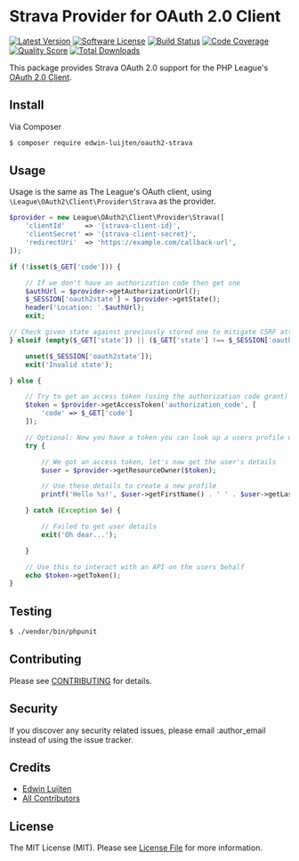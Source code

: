 # Strava Provider for OAuth 2.0 Client

[![Latest Version](https://img.shields.io/github/release/edwin-luijten/oauth2-strava.svg?style=flat)](https://github.com/Edwin-Luijten/oauth2-strava/releases)
[![Software License](https://img.shields.io/badge/license-MIT-brightgreen.svg?style=flat-square)](LICENSE.md)
[![Build Status](https://img.shields.io/travis/Edwin-Luijten/oauth2-strava/master.svg?style=flat-square)](https://travis-ci.org/Edwin-Luijten/oauth2-strava)
[![Code Coverage](https://img.shields.io/scrutinizer/coverage/g/Edwin-Luijten/oauth2-strava.svg?style=flat-square)](https://scrutinizer-ci.com/g/Edwin-Luijten/oauth2-strava/?branch=master)
[![Quality Score](https://img.shields.io/scrutinizer/g/Edwin-Luijten/oauth2-strava.svg?style=flat-square)](https://scrutinizer-ci.com/g/Edwin-Luijten/oauth2-strava/?branch=master)
[![Total Downloads](https://img.shields.io/packagist/dt/edwin-luijten/oauth2-strava.svg?style=flat-square)](https://packagist.org/packages/edwin-luijten/oauth2-strava)

This package provides Strava OAuth 2.0 support for the PHP League's [OAuth 2.0 Client](https://github.com/thephpleague/oauth2-client).

## Install

Via Composer

``` bash
$ composer require edwin-luijten/oauth2-strava
```

## Usage

Usage is the same as The League's OAuth client, using `\League\OAuth2\Client\Provider\Strava` as the provider.

``` php
$provider = new League\OAuth2\Client\Provider\Strava([
    'clientId'     => '{strava-client-id}',
    'clientSecret' => '{strava-client-secret}',
    'redirectUri'  => 'https://example.com/callback-url',
]);

if (!isset($_GET['code'])) {

    // If we don't have an authorization code then get one
    $authUrl = $provider->getAuthorizationUrl();
    $_SESSION['oauth2state'] = $provider->getState();
    header('Location: '.$authUrl);
    exit;

// Check given state against previously stored one to mitigate CSRF attack
} elseif (empty($_GET['state']) || ($_GET['state'] !== $_SESSION['oauth2state'])) {

    unset($_SESSION['oauth2state']);
    exit('Invalid state');

} else {

    // Try to get an access token (using the authorization code grant)
    $token = $provider->getAccessToken('authorization_code', [
        'code' => $_GET['code']
    ]);

    // Optional: Now you have a token you can look up a users profile data
    try {

        // We got an access token, let's now get the user's details
        $user = $provider->getResourceOwner($token);

        // Use these details to create a new profile
        printf('Hello %s!', $user->getFirstName() . ' ' . $user->getLastName());

    } catch (Exception $e) {

        // Failed to get user details
        exit('Oh dear...');

    }

    // Use this to interact with an API on the users behalf
    echo $token->getToken();
}
```

## Testing

``` bash
$ ./vendor/bin/phpunit
```

## Contributing

Please see [CONTRIBUTING](CONTRIBUTING.md) for details.

## Security

If you discover any security related issues, please email :author_email instead of using the issue tracker.

## Credits

- [Edwin Luijten](https://github.com/Edwin-Luijten)
- [All Contributors](https://github.com/Edwin-Luijten/oauth2-strava/graphs/contributors)

## License

The MIT License (MIT). Please see [License File](LICENSE.md) for more information.
